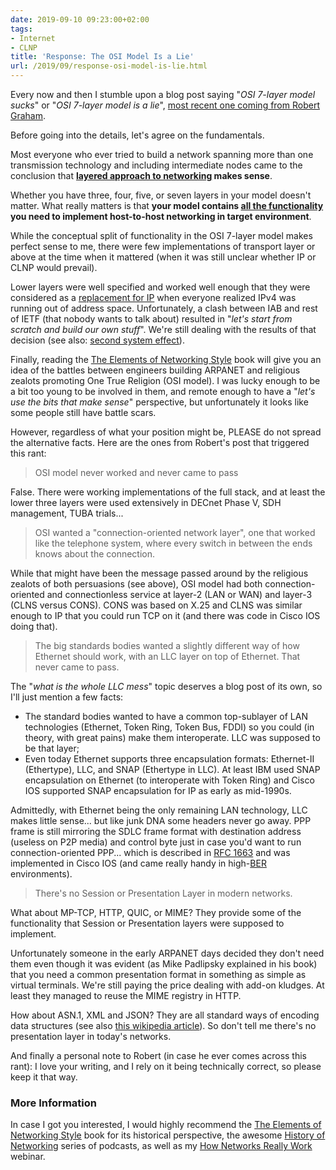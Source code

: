 ```yaml
---
date: 2019-09-10 09:23:00+02:00
tags:
- Internet
- CLNP
title: 'Response: The OSI Model Is a Lie'
url: /2019/09/response-osi-model-is-lie.html
---
```

Every now and then I stumble upon a blog post saying "*OSI 7-layer model sucks*" or "*OSI 7-layer model is a lie*", [most recent one coming from Robert Graham](https://blog.erratasec.com/2019/08/thread-on-osi-model-is-lie.html).

Before going into the details, let's agree on the fundamentals.

Most everyone who ever tried to build a network spanning more than one transmission technology and including intermediate nodes came to the conclusion that **[layered approach to networking](https://my.ipspace.net/bin/get/Net101/L2.1%20-%20The%20Need%20for%20Network%20Layers.mp4?doccode=Net101) makes sense**.

Whether you have three, four, five, or seven layers in your model doesn't matter. What really matters is that **your model contains [all the functionality](https://my.ipspace.net/bin/get/Net101/L1.3%20-%20Beyond%20Two%20Nodes.mp4?doccode=Net101) you need to implement host-to-host networking in target environment**.
<!--more-->
While the conceptual split of functionality in the OSI 7-layer model makes perfect sense to me, there were few implementations of transport layer or above at the time when it mattered (when it was still unclear whether IP or CLNP would prevail).

Lower layers were well specified and worked well enough that they were considered as a [replacement for IP](/2010/09/ipv6-experts-strike-again.html) when everyone realized IPv4 was running out of address space. Unfortunately, a clash between IAB and rest of IETF (that nobody wants to talk about) resulted in "*let's start from scratch and build our own stuff*". We're still dealing with the results of that decision (see also: [second system effect](https://en.wikipedia.org/wiki/Second-system_effect)).

Finally, reading the [The Elements of Networking Style](https://www.amazon.com/Elements-Networking-Style-Animadversions-Intercomputer/dp/0595088791) book will give you an idea of the battles between engineers building ARPANET and religious zealots promoting One True Religion (OSI model). I was lucky enough to be a bit too young to be involved in them, and remote enough to have a "*let's use the bits that make sense*" perspective, but unfortunately it looks like some people still have battle scars.

However, regardless of what your position might be, PLEASE do not spread the alternative facts. Here are the ones from Robert's post that triggered this rant:

> OSI model never worked and never came to pass

False. There were working implementations of the full stack, and at least the lower three layers were used extensively in DECnet Phase V, SDH management, TUBA trials...

> OSI wanted a "connection-oriented network layer", one that worked like the telephone system, where every switch in between the ends knows about the connection.

While that might have been the message passed around by the religious zealots of both persuasions (see above), OSI model had both connection-oriented and connectionless service at layer-2 (LAN or WAN) and layer-3 (CLNS versus CONS). CONS was based on X.25 and CLNS was similar enough to IP that you could run TCP on it (and there was code in Cisco IOS doing that).

> The big standards bodies wanted a slightly different way of how Ethernet should work, with an LLC layer on top of Ethernet. That never came to pass.

The "*what is the whole LLC mess*" topic deserves a blog post of its own, so I'll just mention a few facts:

-   The standard bodies wanted to have a common top-sublayer of LAN technologies (Ethernet, Token Ring, Token Bus, FDDI) so you could (in theory, with great pains) make them interoperate. LLC was supposed to be that layer;
-   Even today Ethernet supports three encapsulation formats: Ethernet-II (Ethertype), LLC, and SNAP (Ethertype in LLC). At least IBM used SNAP encapsulation on Ethernet (to interoperate with Token Ring) and Cisco IOS supported SNAP encapsulation for IP as early as mid-1990s.

Admittedly, with Ethernet being the only remaining LAN technology, LLC makes little sense... but like junk DNA some headers never go away. PPP frame is still mirroring the SDLC frame format with destination address (useless on P2P media) and control byte just in case you'd want to run connection-oriented PPP... which is described in [RFC 1663](https://tools.ietf.org/html/rfc1663) and was implemented in Cisco IOS (and came really handy in high-[BER](https://en.wikipedia.org/wiki/Bit_error_rate) environments).

> There's no Session or Presentation Layer in modern networks.

What about MP-TCP, HTTP, QUIC, or MIME? They provide some of the functionality that Session or Presentation layers were supposed to implement.

Unfortunately someone in the early ARPANET days decided they don't need them even though it was evident (as Mike Padlipsky explained in his book) that you need a common presentation format in something as simple as virtual terminals. We're still paying the price dealing with add-on kludges. At least they managed to reuse the MIME registry in HTTP.

How about ASN.1, XML and JSON? They are all standard ways of encoding data structures (see also [this wikipedia article](https://en.wikipedia.org/wiki/Presentation_layer)). So don't tell me there's no presentation layer in today's networks.

And finally a personal note to Robert (in case he ever comes across this rant): I love your writing, and I rely on it being technically correct, so please keep it that way.

### More Information

In case I got you interested, I would highly recommend the [The Elements of Networking Style](https://www.amazon.com/Elements-Networking-Style-Animadversions-Intercomputer/dp/0595088791) book for its historical perspective, the awesome [History of Networking](https://rule11.tech/history-of-networking/) series of podcasts, as well as my [How Networks Really Work](https://www.ipspace.net/How_Networks_Really_Work) webinar.
